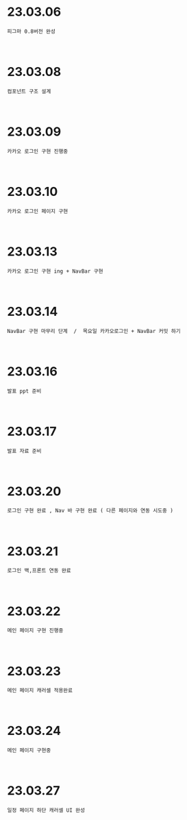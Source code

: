 # 23.03.06

```
피그마 0.8버전 완성
```

<br/>

# 23.03.08

```
컴포넌트 구조 설계
```

<br/>

# 23.03.09

```
카카오 로그인 구현 진행중 
```

<br/>

# 23.03.10

```
카카오 로그인 페이지 구현 
```

<br/>

# 23.03.13

```
카카오 로그인 구현 ing + NavBar 구현  
```

<br/>

# 23.03.14

```
NavBar 구현 마무리 단계  /  목요일 카카오로그인 + NavBar 커밋 하기 
```

<br/>

# 23.03.16 

```
발표 ppt 준비 
```

<br/>

# 23.03.17

```
발표 자료 준비 
```

<br/>

# 23.03.20

```
로그인 구현 완료 , Nav 바 구현 완료 ( 다른 페이지와 연동 시도중 )
```

<br/>

# 23.03.21

```
로그인 백,프론트 연동 완료 
```

<br/>

# 23.03.22

```
메인 페이지 구현 진행중
```

<br/>

# 23.03.23

```
메인 페이지 캐러셀 적용완료
```

<br/>

# 23.03.24

```
메인 페이지 구현중 
```

<br/>

# 23.03.27

```
일정 페이지 하단 캐러셀 UI 완성 
```
